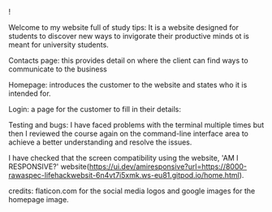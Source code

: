 !

Welcome to my website full of study tips:
 It is a website designed for students to discover new ways to invigorate their productive minds
 ot is meant for university students.

Contacts page:
this provides detail on where the client can find ways to communicate to the business

Homepage: 
introduces the customer to the website and states who it is intended for.

Login:
a page for the customer to fill in their details:

 Testing and bugs:
 I have faced problems with the terminal multiple times but then I reviewed the course again on the command-line interface area to achieve a better understanding and resolve the issues.

 I have checked that the screen compatibility using the website, 'AM I RESPONSIVE?' website(https://ui.dev/amiresponsive?url=https://8000-rawaspec-lifehackwebsit-6n4vt7i5xmk.ws-eu81.gitpod.io/home.html).

credits:
flaticon.com for the social media logos and google images for the homepage image.
